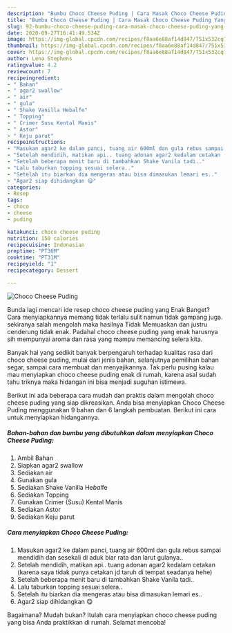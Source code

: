 ```yaml
---
description: "Bumbu Choco Cheese Puding | Cara Masak Choco Cheese Puding Yang Mudah Dan Praktis"
title: "Bumbu Choco Cheese Puding | Cara Masak Choco Cheese Puding Yang Mudah Dan Praktis"
slug: 92-bumbu-choco-cheese-puding-cara-masak-choco-cheese-puding-yang-mudah-dan-praktis
date: 2020-09-27T16:41:49.534Z
image: https://img-global.cpcdn.com/recipes/f8aa6e88af14d847/751x532cq70/choco-cheese-puding-foto-resep-utama.jpg
thumbnail: https://img-global.cpcdn.com/recipes/f8aa6e88af14d847/751x532cq70/choco-cheese-puding-foto-resep-utama.jpg
cover: https://img-global.cpcdn.com/recipes/f8aa6e88af14d847/751x532cq70/choco-cheese-puding-foto-resep-utama.jpg
author: Lena Stephens
ratingvalue: 4.2
reviewcount: 7
recipeingredient:
- " Bahan"
- " agar2 swallow"
- " air"
- " gula"
- " Shake Vanilla Hebalfe"
- " Topping"
- " Crimer Susu Kental Manis"
- " Astor"
- " Keju parut"
recipeinstructions:
- "Masukan agar2 ke dalam panci, tuang air 600ml dan gula rebus sampai mendidih dan sesekali di aduk biar rata dan larut gulanya.."
- "Setelah mendidih, matikan api.. tuang adonan agar2 kedalam cetakan (karena saya tidak punya cetakan jd taruh di tempat seadanya hehe)"
- "Setelah beberapa menit baru di tambahkan Shake Vanila tadi.."
- "Lalu taburkan topping sesuai selera.."
- "Setelah itu biarkan dia mengeras atau bisa dimasukan lemari es.."
- "Agar2 siap dihidangkan 😋"
categories:
- Resep
tags:
- choco
- cheese
- puding

katakunci: choco cheese puding 
nutrition: 150 calories
recipecuisine: Indonesian
preptime: "PT36M"
cooktime: "PT31M"
recipeyield: "1"
recipecategory: Dessert

---
```



![Choco Cheese Puding](https://img-global.cpcdn.com/recipes/f8aa6e88af14d847/751x532cq70/choco-cheese-puding-foto-resep-utama.jpg)

Bunda lagi mencari ide resep choco cheese puding yang Enak Banget? Cara menyiapkannya memang tidak terlalu sulit namun tidak gampang juga. sekiranya salah mengolah maka hasilnya Tidak Memuaskan dan justru cenderung tidak enak. Padahal choco cheese puding yang enak harusnya sih mempunyai aroma dan rasa yang mampu memancing selera kita.

Banyak hal yang sedikit banyak berpengaruh terhadap kualitas rasa dari choco cheese puding, mulai dari jenis bahan, selanjutnya pemilihan bahan segar, sampai cara membuat dan menyajikannya. Tak perlu pusing kalau mau menyiapkan choco cheese puding enak di rumah, karena asal sudah tahu triknya maka hidangan ini bisa menjadi suguhan istimewa.




Berikut ini ada beberapa cara mudah dan praktis dalam mengolah choco cheese puding yang siap dikreasikan. Anda bisa menyiapkan Choco Cheese Puding menggunakan 9 bahan dan 6 langkah pembuatan. Berikut ini cara untuk menyiapkan hidangannya.

<!--inarticleads1-->

##### Bahan-bahan dan bumbu yang dibutuhkan dalam menyiapkan Choco Cheese Puding:

1. Ambil  Bahan
1. Siapkan  agar2 swallow
1. Sediakan  air
1. Gunakan  gula
1. Sediakan  Shake Vanilla He*bal*fe
1. Sediakan  Topping
1. Gunakan  Crimer (Susu) Kental Manis
1. Sediakan  Astor
1. Sediakan  Keju parut




<!--inarticleads2-->

##### Cara menyiapkan Choco Cheese Puding:

1. Masukan agar2 ke dalam panci, tuang air 600ml dan gula rebus sampai mendidih dan sesekali di aduk biar rata dan larut gulanya..
1. Setelah mendidih, matikan api.. tuang adonan agar2 kedalam cetakan (karena saya tidak punya cetakan jd taruh di tempat seadanya hehe)
1. Setelah beberapa menit baru di tambahkan Shake Vanila tadi..
1. Lalu taburkan topping sesuai selera..
1. Setelah itu biarkan dia mengeras atau bisa dimasukan lemari es..
1. Agar2 siap dihidangkan 😋




Bagaimana? Mudah bukan? Itulah cara menyiapkan choco cheese puding yang bisa Anda praktikkan di rumah. Selamat mencoba!
